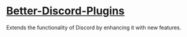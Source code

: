 # [Better-Discord-Plugins](https://github.com/Dipanshu089/Better-Discord-Plugins)

Extends the functionality of Discord by enhancing it with new features.

